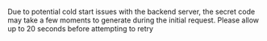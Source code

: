 Due to potential cold start issues with the backend server, the secret code may take a few moments to generate during the initial request. Please allow up to 20 seconds before attempting to retry
